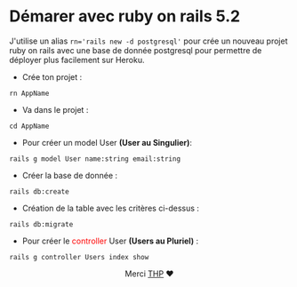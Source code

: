 # Démarer avec ruby on rails 5.2

J'utilise un alias 
``
rn='rails new -d postgresql'
``
pour crée un nouveau projet ruby on rails avec une base de donnée postgresql pour permettre de déployer plus facilement sur Heroku.

- Crée ton projet :
```shell
rn AppName
```

- Va dans le projet :
```shell
cd AppName
```

- Pour créer un model User <strong>(User au Singulier)</strong>:
```shell
rails g model User name:string email:string 
```

- Créer la base de donnée :
```shell
rails db:create 
````

- Création de la table avec les critères ci-dessus :
```shell
rails db:migrate
````

- Pour créer le <span style="color:red">controller</span> User <strong>(Users au Pluriel)</strong> :
```shell
rails g controller Users index show
```




<p align="center"> 
Merci <a href="https://www.thehackingproject.org/">THP</a> ❤️ 
</p>
